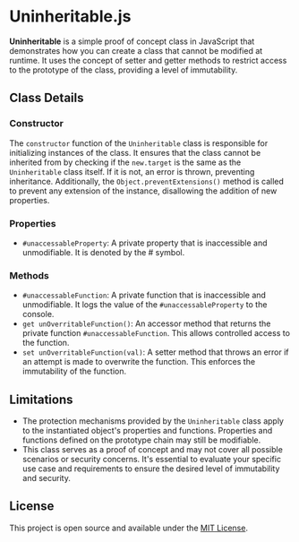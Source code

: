 # Uninheritable.js

**Uninheritable** is a simple proof of concept class in JavaScript that demonstrates how you can create a class that cannot be modified at runtime. It uses the concept of setter and getter methods to restrict access to the prototype of the class, providing a level of immutability.

## Class Details
### Constructor

The `constructor` function of the `Uninheritable` class is responsible for initializing instances of the class. It ensures that the class cannot be inherited from by checking if the `new.target` is the same as the `Uninheritable` class itself. If it is not, an error is thrown, preventing inheritance. Additionally, the `Object.preventExtensions()` method is called to prevent any extension of the instance, disallowing the addition of new properties.

### Properties

- `#unaccessableProperty`: A private property that is inaccessible and unmodifiable. It is denoted by the # symbol.

### Methods

- `#unaccessableFunction`: A private function that is inaccessible and unmodifiable. It logs the value of the `#unaccessableProperty` to the console.
- `get unOverritableFunction()`: An accessor method that returns the private function `#unaccessableFunction`. This allows controlled access to the function.
- `set unOverritableFunction(val)`: A setter method that throws an error if an attempt is made to overwrite the function. This enforces the immutability of the function.

## Limitations

- The protection mechanisms provided by the `Uninheritable` class apply to the instantiated object's properties and functions. Properties and functions defined on the prototype chain may still be modifiable.
- This class serves as a proof of concept and may not cover all possible scenarios or security concerns. It's essential to evaluate your specific use case and requirements to ensure the desired level of immutability and security.

## License

This project is open source and available under the [MIT License](https://opensource.org/licenses/MIT).